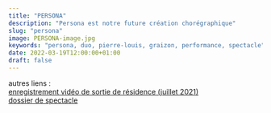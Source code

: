 ```yaml
---
title: "PERSONA"
description: "Persona est notre future création chorégraphique"
slug: "persona"
image: PERSONA-image.jpg
keywords: "persona, duo, pierre-louis, graizon, performance, spectacle"
date: 2022-03-19T12:00:00+01:00
draft: false
---
```

autres liens :  
<a href="https://vimeo.com/615195846">enregistrement vidéo de sortie de résidence (juillet 2021)</a>  
[dossier de spectacle](/PERSONA-nov2021.pdf)
